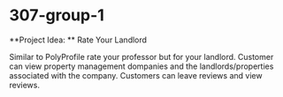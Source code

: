 # 307-group-1

**Project Idea: ** Rate Your Landlord

Similar to PolyProfile rate your professor but for your landlord. Customer can view property management dompanies and the landlords/properties associated with the company. Customers can leave reviews and view reviews.
